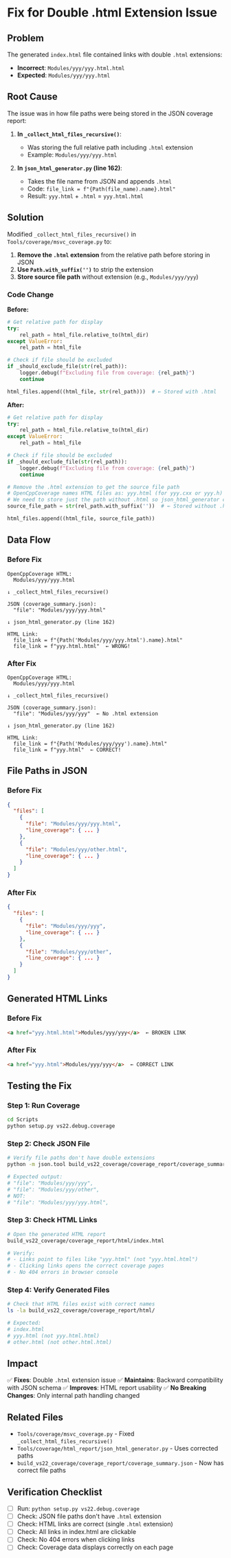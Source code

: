 # Fix for Double .html Extension Issue

## Problem

The generated `index.html` file contained links with double `.html` extensions:
- **Incorrect**: `Modules/yyy/yyy.html.html`
- **Expected**: `Modules/yyy/yyy.html`

## Root Cause

The issue was in how file paths were being stored in the JSON coverage report:

1. **In `_collect_html_files_recursive()`**:
   - Was storing the full relative path including `.html` extension
   - Example: `Modules/yyy/yyy.html`

2. **In `json_html_generator.py` (line 162)**:
   - Takes the file name from JSON and appends `.html`
   - Code: `file_link = f"{Path(file_name).name}.html"`
   - Result: `yyy.html` + `.html` = `yyy.html.html`

## Solution

Modified `_collect_html_files_recursive()` in `Tools/coverage/msvc_coverage.py` to:

1. **Remove the `.html` extension** from the relative path before storing in JSON
2. **Use `Path.with_suffix('')`** to strip the extension
3. **Store source file path** without extension (e.g., `Modules/yyy/yyy`)

### Code Change

**Before:**
```python
# Get relative path for display
try:
    rel_path = html_file.relative_to(html_dir)
except ValueError:
    rel_path = html_file

# Check if file should be excluded
if _should_exclude_file(str(rel_path)):
    logger.debug(f"Excluding file from coverage: {rel_path}")
    continue

html_files.append((html_file, str(rel_path)))  # ← Stored with .html
```

**After:**
```python
# Get relative path for display
try:
    rel_path = html_file.relative_to(html_dir)
except ValueError:
    rel_path = html_file

# Check if file should be excluded
if _should_exclude_file(str(rel_path)):
    logger.debug(f"Excluding file from coverage: {rel_path}")
    continue

# Remove the .html extension to get the source file path
# OpenCppCoverage names HTML files as: yyy.html (for yyy.cxx or yyy.h)
# We need to store just the path without .html so json_html_generator can add it
source_file_path = str(rel_path.with_suffix(''))  # ← Stored without .html

html_files.append((html_file, source_file_path))
```

## Data Flow

### Before Fix
```
OpenCppCoverage HTML:
  Modules/yyy/yyy.html

↓ _collect_html_files_recursive()

JSON (coverage_summary.json):
  "file": "Modules/yyy/yyy.html"

↓ json_html_generator.py (line 162)

HTML Link:
  file_link = f"{Path('Modules/yyy/yyy.html').name}.html"
  file_link = f"yyy.html.html"  ← WRONG!
```

### After Fix
```
OpenCppCoverage HTML:
  Modules/yyy/yyy.html

↓ _collect_html_files_recursive()

JSON (coverage_summary.json):
  "file": "Modules/yyy/yyy"  ← No .html extension

↓ json_html_generator.py (line 162)

HTML Link:
  file_link = f"{Path('Modules/yyy/yyy').name}.html"
  file_link = f"yyy.html"  ← CORRECT!
```

## File Paths in JSON

### Before Fix
```json
{
  "files": [
    {
      "file": "Modules/yyy/yyy.html",
      "line_coverage": { ... }
    },
    {
      "file": "Modules/yyy/other.html",
      "line_coverage": { ... }
    }
  ]
}
```

### After Fix
```json
{
  "files": [
    {
      "file": "Modules/yyy/yyy",
      "line_coverage": { ... }
    },
    {
      "file": "Modules/yyy/other",
      "line_coverage": { ... }
    }
  ]
}
```

## Generated HTML Links

### Before Fix
```html
<a href="yyy.html.html">Modules/yyy/yyy</a>  ← BROKEN LINK
```

### After Fix
```html
<a href="yyy.html">Modules/yyy/yyy</a>  ← CORRECT LINK
```

## Testing the Fix

### Step 1: Run Coverage
```bash
cd Scripts
python setup.py vs22.debug.coverage
```

### Step 2: Check JSON File
```bash
# Verify file paths don't have double extensions
python -m json.tool build_vs22_coverage/coverage_report/coverage_summary.json | grep '"file"'

# Expected output:
# "file": "Modules/yyy/yyy",
# "file": "Modules/yyy/other",
# NOT:
# "file": "Modules/yyy/yyy.html",
```

### Step 3: Check HTML Links
```bash
# Open the generated HTML report
build_vs22_coverage/coverage_report/html/index.html

# Verify:
# - Links point to files like "yyy.html" (not "yyy.html.html")
# - Clicking links opens the correct coverage pages
# - No 404 errors in browser console
```

### Step 4: Verify Generated Files
```bash
# Check that HTML files exist with correct names
ls -la build_vs22_coverage/coverage_report/html/

# Expected:
# index.html
# yyy.html (not yyy.html.html)
# other.html (not other.html.html)
```

## Impact

✅ **Fixes**: Double `.html` extension issue
✅ **Maintains**: Backward compatibility with JSON schema
✅ **Improves**: HTML report usability
✅ **No Breaking Changes**: Only internal path handling changed

## Related Files

- `Tools/coverage/msvc_coverage.py` - Fixed `_collect_html_files_recursive()`
- `Tools/coverage/html_report/json_html_generator.py` - Uses corrected paths
- `build_vs22_coverage/coverage_report/coverage_summary.json` - Now has correct file paths

## Verification Checklist

- [ ] Run: `python setup.py vs22.debug.coverage`
- [ ] Check: JSON file paths don't have `.html` extension
- [ ] Check: HTML links are correct (single `.html` extension)
- [ ] Check: All links in index.html are clickable
- [ ] Check: No 404 errors when clicking links
- [ ] Check: Coverage data displays correctly on each page
